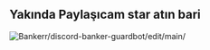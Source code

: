 ## Yakında Paylaşıcam star atın bari
<img src="https://komarev.com/ghpvc/?username=discord-banker-guardbot-main&label=Ziyaretçi%20Sayısı&color=da004e" alt="Bankerr/discord-banker-guardbot/edit/main/" /> <p>
